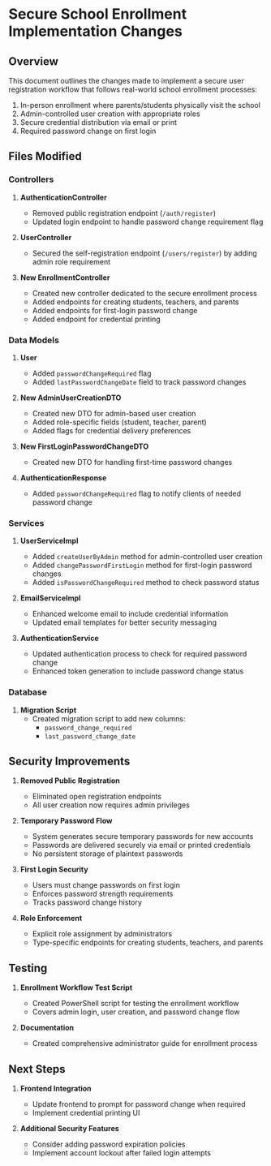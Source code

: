 # Secure School Enrollment Implementation Changes

## Overview

This document outlines the changes made to implement a secure user registration workflow that follows real-world school enrollment processes:

1. In-person enrollment where parents/students physically visit the school
2. Admin-controlled user creation with appropriate roles
3. Secure credential distribution via email or print
4. Required password change on first login

## Files Modified

### Controllers

1. **AuthenticationController**

   - Removed public registration endpoint (`/auth/register`)
   - Updated login endpoint to handle password change requirement flag

2. **UserController**

   - Secured the self-registration endpoint (`/users/register`) by adding admin role requirement

3. **New EnrollmentController**
   - Created new controller dedicated to the secure enrollment process
   - Added endpoints for creating students, teachers, and parents
   - Added endpoints for first-login password change
   - Added endpoint for credential printing

### Data Models

1. **User**

   - Added `passwordChangeRequired` flag
   - Added `lastPasswordChangeDate` field to track password changes

2. **New AdminUserCreationDTO**

   - Created new DTO for admin-based user creation
   - Added role-specific fields (student, teacher, parent)
   - Added flags for credential delivery preferences

3. **New FirstLoginPasswordChangeDTO**

   - Created new DTO for handling first-time password changes

4. **AuthenticationResponse**
   - Added `passwordChangeRequired` flag to notify clients of needed password change

### Services

1. **UserServiceImpl**

   - Added `createUserByAdmin` method for admin-controlled user creation
   - Added `changePasswordFirstLogin` method for first-login password changes
   - Added `isPasswordChangeRequired` method to check password status

2. **EmailServiceImpl**

   - Enhanced welcome email to include credential information
   - Updated email templates for better security messaging

3. **AuthenticationService**
   - Updated authentication process to check for required password change
   - Enhanced token generation to include password change status

### Database

1. **Migration Script**
   - Created migration script to add new columns:
     - `password_change_required`
     - `last_password_change_date`

## Security Improvements

1. **Removed Public Registration**

   - Eliminated open registration endpoints
   - All user creation now requires admin privileges

2. **Temporary Password Flow**

   - System generates secure temporary passwords for new accounts
   - Passwords are delivered securely via email or printed credentials
   - No persistent storage of plaintext passwords

3. **First Login Security**

   - Users must change passwords on first login
   - Enforces password strength requirements
   - Tracks password change history

4. **Role Enforcement**
   - Explicit role assignment by administrators
   - Type-specific endpoints for creating students, teachers, and parents

## Testing

1. **Enrollment Workflow Test Script**

   - Created PowerShell script for testing the enrollment workflow
   - Covers admin login, user creation, and password change flow

2. **Documentation**
   - Created comprehensive administrator guide for enrollment process

## Next Steps

1. **Frontend Integration**

   - Update frontend to prompt for password change when required
   - Implement credential printing UI

2. **Additional Security Features**
   - Consider adding password expiration policies
   - Implement account lockout after failed login attempts
